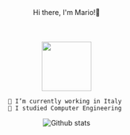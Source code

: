 <div align="center">
Hi there, I'm Mario!👋
  </div>
<br>
<br>
<br>

<div id="header" align="center">
  <img src="https://media.giphy.com/media/qgQUggAC3Pfv687qPC/giphy.gif" width="100"/>
<br>

  
    
    🔭 I’m currently working in Italy 
    🌱 I studied Computer Engineering 
    
    
![Github stats](https://github-readme-stats.vercel.app/api?username=mariomontella&theme=highcontrast&show_icons=true&count_private=true)

<!-- ![Top Languages Card](https://github-readme-stats.vercel.app/api/top-langs/?username=mariomontella&layout=compact) 


## 🔧 Skills

![GNU/Linux](https://img.shields.io/badge/-OS-Linux?style=flat-square&logo=linux&logoColor=black)
![IntelliJ](https://img.shields.io/badge/-Editor-IntelliJ_IDEA?style=flat-square&logo=intellij-idea&logoColor=black)
![JavaScript](https://img.shields.io/badge/-JavaScript-black?style=flat-square&logo=javascript)
![Python](https://img.shields.io/badge/-Python-black?style=flat-square&logo=Python)
![React](https://img.shields.io/badge/-React-black?style=flat-square&logo=react)
![Java](https://img.shields.io/badge/-java-E34A86?style=flat-square&logo=java)
![HTML5](https://img.shields.io/badge/-HTML5-E34F26?style=flat-square&logo=html5&logoColor=white)
![CSS3](https://img.shields.io/badge/-CSS3-1572B6?style=flat-square&logo=css3)
![Bootstrap](https://img.shields.io/badge/-Bootstrap-563D7C?style=flat-square&logo=bootstrap)
![MySQL](https://img.shields.io/badge/-MySQL-black?style=flat-square&logo=mysql)
![Docker](https://img.shields.io/badge/-Docker-black?style=flat-square&logo=docker)
![Git](https://img.shields.io/badge/-Git-black?style=flat-square&logo=git)
![GitHub](https://img.shields.io/badge/-GitHub-181717?style=flat-square&logo=github)
![GitLab](https://img.shields.io/badge/-GitLab-FCA121?style=flat-square&logo=gitlab)


## &#x1f4c8; GitHub Stats -->


</div>

<!--
**mariomontella/mariomontella** is a ✨ _special_ ✨ repository because its `README.md` (this file) appears on your GitHub profile.

Here are some ideas to get you started:

- 🔭 I’m currently working on ...
- 🌱 I’m currently learning ...
- 👯 I’m looking to collaborate on ...
- 🤔 I’m looking for help with ...
- 💬 Ask me about ...
- 📫 How to reach me: ...
- 😄 Pronouns: ...
- ⚡ Fun fact: ...
-->
